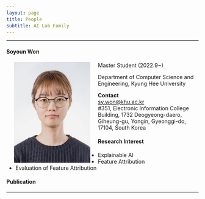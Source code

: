 ```yaml
---
layout: page
title: People 
subtitle: AI Lab Family
---
```


<hr>

#### Soyoun Won
  
<img src="https://raw.githubusercontent.com/ailabkhu/ailabkhu.github.io/master/img/SoyeonOne.jpg" width="200" height="265" align="left" hspace="20" />
Master Student (2022.9~)        

Department of Computer Science and Engineering, Kyung Hee University         
            

**Contact**  
sy.won@khu.ac.kr                                         
#351, Electronic Information College Building, 1732 Deogyeong-daero, Giheung-gu, Yongin, Gyeonggi-do, 17104, South Korea  

#### Research Interest
* Explainable AI
* Feature Attribution
* Evaluation of Feature Attribution

#### Publication

<hr>
